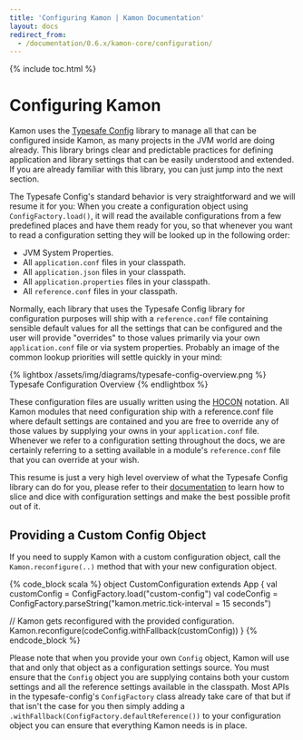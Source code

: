 ```yaml
---
title: 'Configuring Kamon | Kamon Documentation'
layout: docs
redirect_from:
  - /documentation/0.6.x/kamon-core/configuration/
---
```


{% include toc.html %}

Configuring Kamon
=================

Kamon uses the [Typesafe Config] library to manage all that can be configured inside Kamon, as many projects in the JVM
world are doing already. This library brings clear and predictable practices for defining application and library
settings that can be easily understood and extended. If you are already familiar with this library, you can just jump
into the next section.

The Typesafe Config's standard behavior is very straightforward and we will resume it for you: When you create a
configuration object using `ConfigFactory.load()`, it will read the available configurations from a few predefined
places and have them ready for you, so that whenever you want to read a configuration setting they will be looked up
in the following order:

- JVM System Properties.
- All `application.conf` files in your classpath.
- All `application.json` files in your classpath.
- All `application.properties` files in your classpath.
- All `reference.conf` files in your classpath.

Normally, each library that uses the Typesafe Config library for configuration purposes will ship with a
`reference.conf` file containing sensible default values for all the settings that can be configured and the user will
provide "overrides" to those values primarily via your own `application.conf` file or via system properties. Probably an
image of the common lookup priorities will settle quickly in your mind:

{% lightbox /assets/img/diagrams/typesafe-config-overview.png %}
Typesafe Configuration Overview
{% endlightbox %}

These configuration files are usually written using the [HOCON] notation. All Kamon modules that need configuration ship
with a reference.conf file where default settings are contained and you are free to override any of those values by
supplying your owns in your `application.conf` file. Whenever we refer to a configuration setting throughout the docs,
we are certainly referring to a setting available in a module's `reference.conf` file that you can override at your
wish.

This resume is just a very high level overview of what the Typesafe Config library can do for you, please refer to their
[documentation] to learn how to slice and dice with configuration settings and make the best possible profit out of it.



Providing a Custom Config Object
--------------------------------

If you need to supply Kamon with a custom configuration object, call the `Kamon.reconfigure(..)` method that with your
new configuration object.

{% code_block scala %}
object CustomConfiguration extends App {
  val customConfig = ConfigFactory.load("custom-config")
  val codeConfig = ConfigFactory.parseString("kamon.metric.tick-interval = 15 seconds")

  // Kamon gets reconfigured with the provided configuration.
  Kamon.reconfigure(codeConfig.withFallback(customConfig))
}
{% endcode_block %}


Please note that when you provide your own `Config` object, Kamon will use that and only that object as a configuration
settings source. You must ensure that the `Config` object you are supplying contains both your custom settings and all
the reference settings available in the classpath. Most APIs in the typesafe-config's `ConfigFactory` class already take
care of that but if that isn't the case for you then simply adding a `.withFallback(ConfigFactory.defaultReference())`
to your configuration object you can ensure that everything Kamon needs is in place.

[Typesafe Config]: https://github.com/typesafehub/config
[documentation]: https://github.com/typesafehub/config
[HOCON]: https://github.com/typesafehub/config/blob/master/HOCON.md
